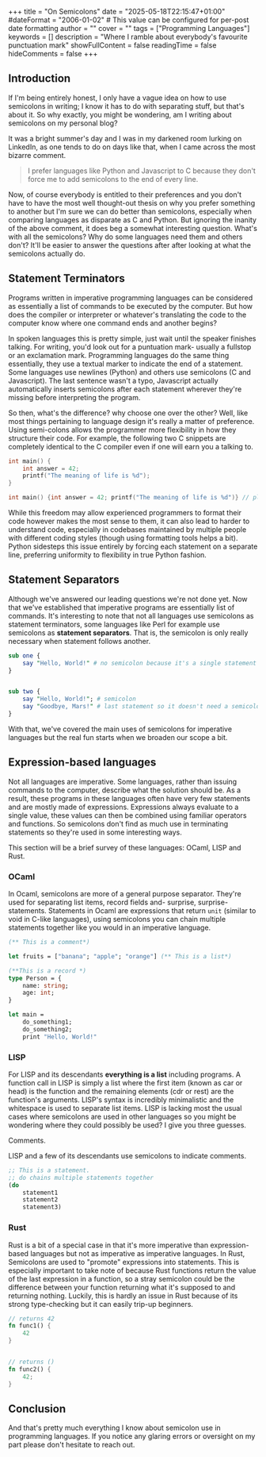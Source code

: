 +++
title = "On Semicolons"
date = "2025-05-18T22:15:47+01:00"
#dateFormat = "2006-01-02" # This value can be configured for per-post date formatting
author = ""
cover = ""
tags = ["Programming Languages"]
keywords = []
description = "Where I ramble about everybody's favourite punctuation mark"
showFullContent = false
readingTime = false
hideComments = false
+++

## Introduction

If I'm being entirely honest, I only have a vague idea on how to use semicolons in writing; 
I know it has to do with separating stuff, but that's about it. So why exactly, you might be 
wondering, am I writing about semicolons on my personal blog? 

It was a bright summer's day and I was in my darkened room lurking on LinkedIn, as one tends to 
do on days like that, when I came across the most bizarre comment. 

> I prefer languages like Python and Javascript to C because they don't force me to add semicolons 
> to the end of every line. 

Now, of course everybody is entitled to their preferences and you don't have to have the most 
well thought-out thesis on why you prefer something to another but I'm sure we can do better 
than semicolons, especially when comparing languages as disparate as C and Python. But ignoring 
the inanity of the above comment, it does beg a somewhat interesting question. 
What's with all the semicolons? Why do some languages need them and others don't? It'll be easier 
to answer the questions after after looking at what the semicolons actually do. 


##  Statement Terminators

Programs written in imperative programming languages can be considered as essentially a list 
of commands to be executed by the computer. But how does the compiler or interpreter or whatever's 
translating the code to the computer know where one command ends and another begins? 

In spoken languages this is pretty simple, just wait until the speaker finishes talking. For writing, 
you'd look out for a puntuation mark- usually a fullstop or an exclamation mark. Programming languages
do the same thing essentially, they use a textual marker to indicate the end of a statement. Some languages use 
newlines (Python) and others use semicolons (C and Javascript). The last sentence wasn't a typo, Javascript 
actually automatically inserts semicolons after each statement wherever they're missing before interpreting 
the program. 

So then, what's the difference? why choose one over the other? Well, like most things pertaining to 
language design it's really a matter of preference. Using semi-colons allows the programmer more flexibility 
in how they structure their code. For example, the following two C snippets are completely identical 
to the C compiler even if one will earn you a talking to.  

```C 
int main() {
    int answer = 42; 
    printf("The meaning of life is %d");
}
```

```C 
int main() {int answer = 42; printf("The meaning of life is %d")} // please don't do this
```


While this freedom may allow experienced programmers to format their code however makes the most sense
to them, it can also lead to harder to understand code, especially in codebases maintained by multiple 
people with different coding styles (though using formatting tools helps a bit). 
Python sidesteps this issue entirely by forcing each statement on a separate line, preferring 
uniformity to flexibility in true Python fashion.


## Statement Separators
Although we've answered our leading questions we're not done yet. Now that we've established 
that imperative programs are essentially list of commands. It's interesting to note that not 
all languages use semicolons as statement terminators, some languages like Perl for example use 
semicolons as **statement separators**. That is, the semicolon is only really necessary when 
statement follows another. 


```perl 
sub one {
    say "Hello, World!" # no semicolon because it's a single statement
}


sub two {
    say "Hello, World!"; # semicolon
    say "Goodbye, Mars!" # last statement so it doesn't need a semicolon
}
```

With that, we've covered the main uses of semicolons for imperative languages but the real fun starts 
when we broaden our scope a bit.


## Expression-based languages

Not all languages are imperative.  Some languages, rather than issuing 
commands to the computer, describe what the solution should be. As a result, 
these programs in these languages often have very few statements and are mostly 
made of expressions. Expressions always evaluate to a single value, these values 
can then be combined using familiar operators and functions. So semicolons don't find 
as much use in terminating statements so they're used in some interesting ways.

This section will be a brief survey 
of these languages: OCaml, LISP and Rust. 


### OCaml
In Ocaml, semicolons are more of a general purpose separator. They're used for separating list items, record 
fields and- surprise, surprise- statements. Statements in Ocaml are expressions that return `unit` 
(similar to void in C-like languages), using semicolons you can chain multiple statements together like you would 
in an imperative language. 

```ocaml 
(** This is a comment*)

let fruits = ["banana"; "apple"; "orange"] (** This is a list*)

(**This is a record *)
type Person = {
    name: string; 
    age: int;
}

let main = 
    do_something1; 
    do_something2; 
    print "Hello, World!"
```

### LISP 

For LISP and its descendants **everything is a list** including programs. A function call in 
LISP is simply a list where the first item (known as car or head) is the function and the remaining
elements (cdr or rest) are the function's arguments. LISP's syntax is incredibly minimalistic and 
the whitespace is used to separate list items. LISP is lacking most the usual cases where semicolons
are used in other languages so you might be wondering where they could possibly be used? I give you three 
guesses. 

Comments. 

LISP and a few of its descendants use semicolons to indicate comments.

```scheme
;; This is a statement.
;; do chains multiple statements together
(do 
    statement1 
    statement2 
    statement3)

```

### Rust
Rust is a bit of a special case in that it's more imperative than expression-based languages but 
not as imperative as imperative languages. In Rust, Semicolons are used to "promote" expressions into statements. 
This is especially important to take note of because Rust functions return the 
value of the last expression in a function, so a stray semicolon could be the difference between your function 
returning what it's supposed to and returning nothing. Luckily, this is hardly an issue in Rust because of its 
strong type-checking but it can easily trip-up beginners. 


```rust 
// returns 42
fn func1() {
    42
}


// returns ()
fn func2() {
    42;
}
```

## Conclusion
And that's pretty much everything I know about semicolon use in programming languages. If you notice any glaring errors 
or oversight on my part please don't hesitate to reach out. 
